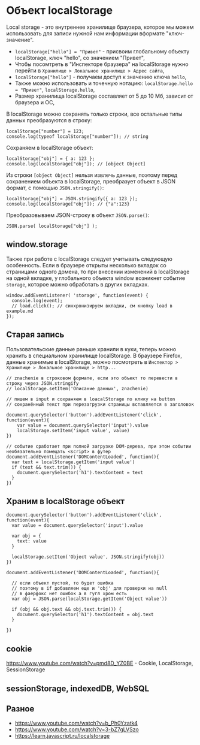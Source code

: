 # Объект localStorage
Local storage - это внутреннее хранилище браузера, которое мы можем использовать для записи нужной нам информации вформате "ключ-значение".

- `localStorage["hello"] = "Привет"` - присвоим глобальному объекту localStorage, ключ "hello", со значением "Привет",
- Чтобы посомтреть в "Инспекторе браузера" на localStorage нужно перейти в `Хранилище > Локальное хранилище > Адрес сайта`,
- `localStorage["hello"]` - получаем доступ к значению ключа `hello`,
- Также можно использовать и точечную нотацию: `localStorage.hello = "Привет"`, `localStorage.hello`,
- Размер хранилища localStorage составляет от 5 до 10 Мб, зависит от браузера и ОС,

В localStorage можно сохранять только строки, все остальные типы данных преобразуются в строку:

    localStorage["number"] = 123;
    console.log(typeof localStorage["number"]); // string

Сохраняем в localStorage объект:

    localStorage["obj"] = { a: 123 };
    console.log(localStorage["obj"]); // [object Object]

Из строки `[object Object]` нельзя извлечь данные, поэтому перед сохранением объекта в localStorage, преобразует объект в JSON формат, с помощью `JSON.stringify()`:

    localStorage["obj"] = JSON.stringify({ a: 123 });
    console.log(localStorage["obj"]); // {"a":123}

Преобразовываем JSON-строку в объект `JSON.parse()`:

    JSON.parse( localStorage["obj"] );

## window.storage
Также при работе с localStorage следует учитывать следующую особенность. Если в браузере открыты несколько вкладок со страницами одного домена, то при внесении изменений в localStorage на одной вкладке, у глобального объекта window возникнет событие `storage`, которое можно обработать в других вкладках.

    window.addEventListener( 'storage', function(event) {
      console.log(event);
      // load.click(); // синхронизируем вкладки, см кнопку load в example.md
    });

## Старая запись
Пользовательские данные раньше хранили в куки, теперь можно хранить в специальном хранилище localStorage. В браузере Firefox, данные хранимые в localStorage, можно посмотреть в `Инспектор > Хранилище > Локальное хранилище > http...`

    // znachenie в строковом формате, если это объект то перевести в строку через JSON.stringify
    // localStorage.setItem('Описание данных', znachenie)

    // пишем в input и сохраняем в loacalStorage по клику на button
    // сохранённый текст при перезагрузки страницы вставляется в заголовок

    document.querySelector('button').addEventListener('click', function(event){
        var value = document.querySelector('input').value
        localStorage.setItem('input value', value)
    })

    // событие сработает при полной загрузке DOM-дерева, при этом событии необязательно помещать <script> в футер
    document.addEventListener('DOMContentLoaded', function(){
      var text = localStorage.getItem('input value')
      if (text && text.trim()) {
        document.querySelector('h1').textContent = text
      }
    })

## Храним в localStorage объект

    document.querySelector('button').addEventListener('click', function(event){
      var value = document.querySelector('input').value

      var obj = {
        text: value
      }

      localStorage.setItem('Object value', JSON.stringify(obj))
    })

    document.addEventListener('DOMContentLoaded', function(){

      // если объект пустой, то будет ошибка
      // поэтому в if добавляем еще и 'obj' для проверки на null
      // в фаерфокс нет ошибок а в гугл хром есть
      var obj = JSON.parse(localStorage.getItem('Object value'))

      if (obj && obj.text && obj.text.trim()) {
        document.querySelector('h1').textContent = obj.text
      }

    })

## cookie
https://www.youtube.com/watch?v=pmd8D_YZ0BE - Cookie, LocalStorage, SessionStorage

## sessionStorage, indexedDB, WebSQL

## Разное
- https://www.youtube.com/watch?v=b_Ph0Yzatk4
- https://www.youtube.com/watch?v=3-bZ7gLVSzo
- https://learn.javascript.ru/localstorage
